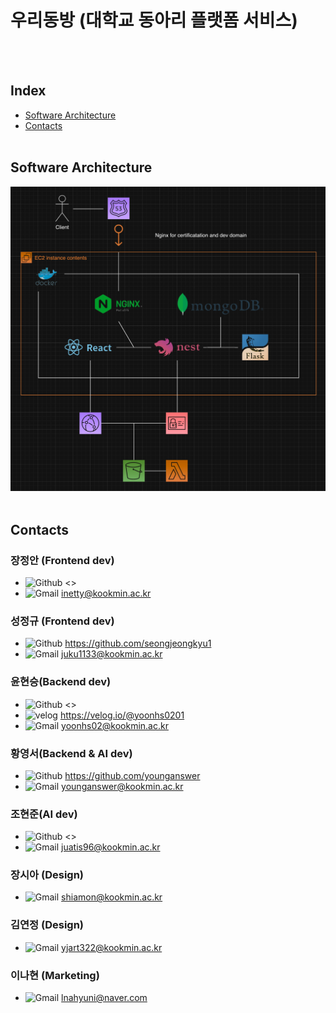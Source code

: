 # 우리동방 (대학교 동아리 플랫폼 서비스)

<br/>
<br/>

## Index

- [Software Architecture](#software-architecture)
- [Contacts](#contacts)
  <br/>
  <br/>

## Software Architecture

![Software Architecture](./assets/Software%20Architecture.png)
<br/>
<br/>

## Contacts

### 장정안 (Frontend dev)

- ![Github](https://img.shields.io/badge/GitHub-100000?style=for-the-badge&logo=github&logoColor=white) <>
- ![Gmail](https://img.shields.io/badge/Gmail-D14836?style=for-the-badge&logo=gmail&logoColor=white) inetty@kookmin.ac.kr
  <br/>

### 성정규 (Frontend dev)

- ![Github](https://img.shields.io/badge/GitHub-100000?style=for-the-badge&logo=github&logoColor=white) <https://github.com/seongjeongkyu1>
- ![Gmail](https://img.shields.io/badge/Gmail-D14836?style=for-the-badge&logo=gmail&logoColor=white) juku1133@kookmin.ac.kr
  <br/>

### 윤현승(Backend dev)

- ![Github](https://img.shields.io/badge/GitHub-100000?style=for-the-badge&logo=github&logoColor=white) <>
- ![velog]("https://img.shields.io/badge/Velog-20C997?style=flat-square&logo=velog&logoColor=white") <https://velog.io/@yoonhs0201>
- ![Gmail](https://img.shields.io/badge/Gmail-D14836?style=for-the-badge&logo=gmail&logoColor=white) yoonhs02@kookmin.ac.kr
  <br/>

### 황영서(Backend & AI dev)

- ![Github](https://img.shields.io/badge/GitHub-100000?style=for-the-badge&logo=github&logoColor=white) <https://github.com/younganswer>
- ![Gmail](https://img.shields.io/badge/Gmail-D14836?style=for-the-badge&logo=gmail&logoColor=white) younganswer@kookmin.ac.kr
  <br/>

### 조현준(AI dev)

- ![Github](https://img.shields.io/badge/GitHub-100000?style=for-the-badge&logo=github&logoColor=white) <>
- ![Gmail](https://img.shields.io/badge/Gmail-D14836?style=for-the-badge&logo=gmail&logoColor=white) juatis96@kookmin.ac.kr
  <br/>

### 장시아 (Design)

- ![Gmail](https://img.shields.io/badge/Gmail-D14836?style=for-the-badge&logo=gmail&logoColor=white) shiamon@kookmin.ac.kr
  <br/>

### 김연정 (Design)

- ![Gmail](https://img.shields.io/badge/Gmail-D14836?style=for-the-badge&logo=gmail&logoColor=white) yjart322@kookmin.ac.kr
  <br/>

### 이나현 (Marketing)

- ![Gmail](https://img.shields.io/badge/Gmail-D14836?style=for-the-badge&logo=gmail&logoColor=white) lnahyuni@naver.com
